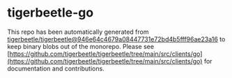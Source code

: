# tigerbeetle-go
This repo has been automatically generated from [tigerbeetle/tigerbeetle@946e64c4679a08447731e72bd4b5fff96ae23a16](https://github.com/tigerbeetle/tigerbeetle/commit/946e64c4679a08447731e72bd4b5fff96ae23a16) to keep binary blobs out of the monorepo. Please see [https://github.com/tigerbeetle/tigerbeetle/tree/main/src/clients/go](https://github.com/tigerbeetle/tigerbeetle/tree/main/src/clients/go) for documentation and contributions.
